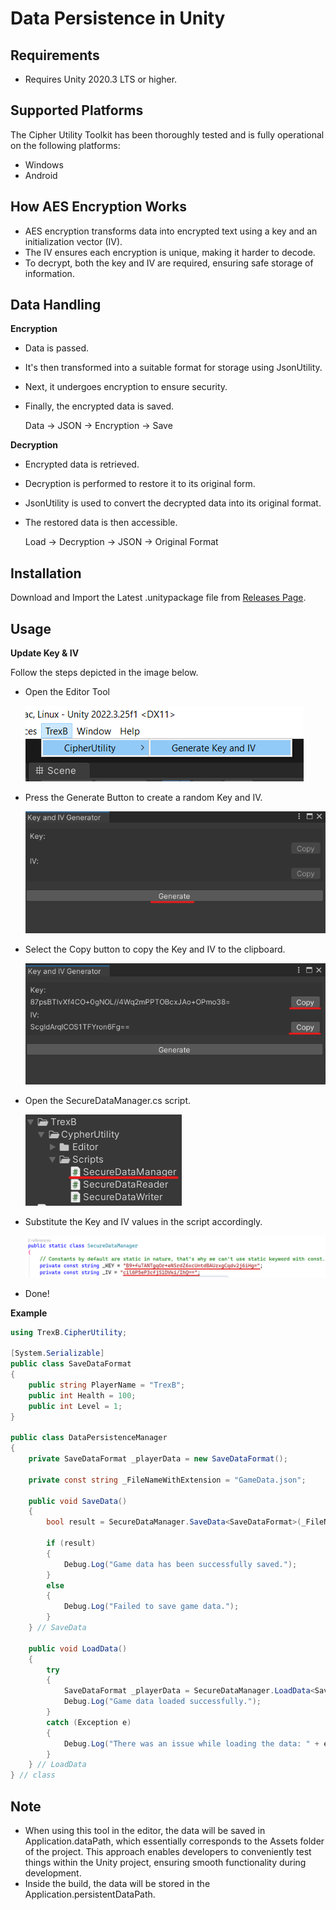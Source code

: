 # Data Persistence in Unity

## Requirements
* Requires Unity 2020.3 LTS or higher.

## Supported Platforms
The Cipher Utility Toolkit has been thoroughly tested and is fully operational on the following platforms:
* Windows
* Android

## How AES Encryption Works
* AES encryption transforms data into encrypted text using a key and an initialization vector (IV).
* The IV ensures each encryption is unique, making it harder to decode.
* To decrypt, both the key and IV are required, ensuring safe storage of information.

## Data Handling
**Encryption**
* Data is passed.
* It's then transformed into a suitable format for storage using JsonUtility.
* Next, it undergoes encryption to ensure security.
* Finally, the encrypted data is saved.

  Data -> JSON -> Encryption -> Save

**Decryption**
* Encrypted data is retrieved.
* Decryption is performed to restore it to its original form.
* JsonUtility is used to convert the decrypted data into its original format.
* The restored data is then accessible.

  Load -> Decryption -> JSON -> Original Format

## Installation
Download and Import the Latest .unitypackage file from <a href="https://github.com/TrexB22/cypher-utility-tool/releases">Releases Page</a>.

## Usage
**Update Key & IV**

Follow the steps depicted in the image below.
* Open the Editor Tool

  ![Editor Tool](https://github.com/TrexB22/cypher-utility-tool/blob/main/Images/1.png)
* Press the Generate Button to create a random Key and IV.

  ![Editor Tool](https://github.com/TrexB22/cypher-utility-tool/blob/main/Images/2.png)

* Select the Copy button to copy the Key and IV to the clipboard.

  ![Editor Tool](https://github.com/TrexB22/cypher-utility-tool/blob/main/Images/3.png)

* Open the SecureDataManager.cs script.

  ![Editor Tool](https://github.com/TrexB22/cypher-utility-tool/blob/main/Images/4.png)

* Substitute the Key and IV values in the script accordingly.

  ![Editor Tool](https://github.com/TrexB22/cypher-utility-tool/blob/main/Images/5.png)

* Done!

**Example**
```csharp
using TrexB.CipherUtility;

[System.Serializable]
public class SaveDataFormat
{
    public string PlayerName = "TrexB";
    public int Health = 100;
    public int Level = 1;
}

public class DataPersistenceManager
{
    private SaveDataFormat _playerData = new SaveDataFormat();

    private const string _FileNameWithExtension = "GameData.json";

    public void SaveData()
    {
        bool result = SecureDataManager.SaveData<SaveDataFormat>(_FileNameWithExtension, _playerData);

        if (result)
        {
            Debug.Log("Game data has been successfully saved.");
        }
        else
        {
            Debug.Log("Failed to save game data.");
        }
    } // SaveData

    public void LoadData()
    {
        try
        {
            SaveDataFormat _playerData = SecureDataManager.LoadData<SaveDataFormat>(_FileNameWithExtension);
            Debug.Log("Game data loaded successfully.");
        }
        catch (Exception e)
        {
            Debug.Log("There was an issue while loading the data: " + e.Message);
        }
    } // LoadData
} // class
```

## Note
* When using this tool in the editor, the data will be saved in Application.dataPath, which essentially corresponds to the Assets folder of the project. This approach enables developers to conveniently test things within the Unity project, ensuring smooth functionality during development.
* Inside the build, the data will be stored in the Application.persistentDataPath.
